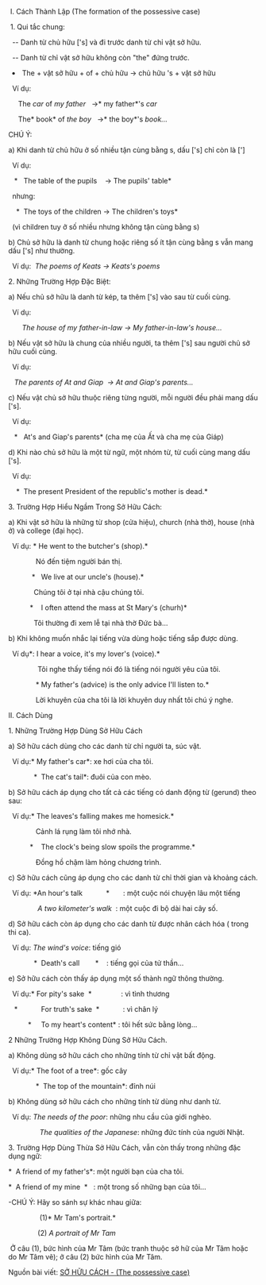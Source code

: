 
 I. Cách Thành Lập (The formation of the possessive case)

 1\. Qui tắc chung:

  -- Danh từ chủ hữu ['s] và đi trước danh từ chỉ vật sở hữu.

  -- Danh từ chỉ vật sở hữu không còn "the" đứng trước.

-  The + vật sở hữu + of + chủ hữu -> chủ hữu 's + vật sở hữu

  Ví dụ:

     The *car* of *my father*   ->* my father*'s *car*

     The* book* of *the boy*   ->* the boy*'s *book...*

CHÚ Ý:

a) Khi danh từ chủ hữu ở số nhiều tận cùng bằng s, dấu ['s] chỉ còn là [']

  Ví dụ:

   *   The table of the pupils    -> The pupils' table*

  nhưng:

    *  The toys of the children -> The children's toys*

  (vì children tuy ở số nhiều nhưng không tận cùng bằng s)

b) Chủ sở hữu là danh từ chung hoặc riêng số ít tận cùng bằng s vẫn mang dấu ['s] như thường.

  Ví dụ:  *The poems of Keats -> Keats's poems*

2\. Những Trường Hợp Đặc Biệt:

a) Nếu chủ sở hữu là danh từ kép, ta thêm ['s] vào sau từ cuối cùng.

  Ví dụ:

       *The house of my father-in-law -> My father-in-law's house...*

b) Nếu vật sở hữu là chung của nhiều người, ta thêm ['s] sau người chủ sở hữu cuối cùng.

  Ví dụ:

   *The parents of At and Giap  -> At and Giap's parents...*

c) Nếu vật chủ sở hữu thuộc riêng từng người, mỗi người đều phải mang dấu ['s].

  Ví dụ:

   *   At's and Giap's parents* (cha mẹ của Ất và cha mẹ của Giáp)

d) Khi nào chủ sở hữu là một từ ngữ, một nhóm từ, từ cuối cùng mang dấu ['s].

  Ví dụ:

    *  The present President of the republic's mother is dead.*

3\. Trường Hợp Hiểu Ngầm Trong Sở Hữu Cách:

a) Khi vật sở hữu là những từ shop (cửa hiệu), church (nhà thờ), house (nhà ở) và college (đại học).

  Ví dụ: * He went to the butcher's (shop).*

              Nó đến tiệm người bán thị.

            *   We live at our uncle's (house).*

             Chúng tôi ở tại nhà cậu chúng tôi.

           *    I often attend the mass at St Mary's (churh)*

             Tôi thường đi xem lễ tại nhà thờ Đức bà...

b) Khi không muốn nhắc lại tiếng vừa dùng hoặc tiếng sắp được dùng.

  Ví dụ*: I hear a voice, it's my lover's (voice).*

               Tôi nghe thấy tiềng nói đó là tiếng nói người yêu của tôi.

              * My father's (advice) is the only advice I'll listen to.*

              Lời khuyên của cha tôi là lời khuyên duy nhất tôi chú ý nghe.

II. Cách Dùng

1\. Những Trường Hợp Dùng Sở Hữu Cách

a) Sở hữu cách dùng cho các danh từ chỉ người ta, súc vật.

  Ví dụ:* My father's car*: xe hơi của cha tôi.

             *  The cat's tail*: đuôi của con mèo.

b) Sở hữu cách áp dụng cho tất cả các tiếng có danh động từ (gerund) theo sau:

  Ví dụ:* The leaves's falling makes me homesick.*

              Cảnh lá rụng làm tôi nhớ nhà.

           *    The clock's being slow spoils the programme.*

              Đồng hồ chậm làm hỏng chương trình.

c) Sở hữu cách cũng áp dụng cho các danh từ chỉ thời gian và khoảng cách.

  Ví dụ: *An hour's talk            *       : một cuộc nói chuyện lâu một tiếng

               *A two kilometer's walk*  : một cuộc đi bộ dài hai cây số.

d) Sở hữu cách còn áp dụng cho các danh từ được nhân cách hóa ( trong thi ca).

  Ví dụ: *The wind's voice*: tiếng gió

             *  Death's call        *    : tiếng gọi của tử thần...

e) Sở hữu cách còn thấy áp dụng một số thành ngữ thông thường.

  Ví dụ:* For pity's sake  *               : vì tình thương

   *            For truth's sake  *            : vì chân lý

          *     To my heart's content* : tôi hết sức bằng lòng...

2 Những Trường Hợp Không Dùng Sở Hữu Cách.

a) Không dùng sở hữu cách cho những tính từ chỉ vật bất động.

  Ví dụ:* The foot of a tree*: gốc cây

              *  The top of the mountain*: đỉnh núi

b) Không dùng sở hữu cách cho những tính từ dùng như danh từ.

  Ví dụ: *The needs of the poor*: những nhu cầu của giới nghèo.

                *The qualities of the Japanese*: những đức tính của người Nhật.

3\. Trường Hợp Dùng Thừa Sở Hữu Cách, vẫn còn thấy trong những đặc dụng ngữ:

*  A friend of my father's*: một người bạn của cha tôi.

*  A friend of my mine  *   : một trong số những bạn của tôi...

-CHÚ Ý: Hãy so sánh sự khác nhau giữa:

                (1)* Mr Tam's portrait.*

               (2) *A portrait of Mr Tam*

 Ở câu (1), bức hình của Mr Tâm (bức tranh thuộc sở hữ của Mr Tâm hoặc do Mr Tâm vẽ); ở câu (2) bức hình của Mr Tâm.

Nguồn bài viết: [SỞ HỮU CÁCH - (The possessive case)](https://www.facebook.com/notes/382756919431675/)
